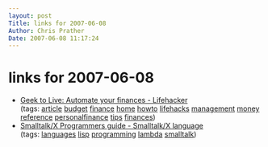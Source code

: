 ```yaml
---
layout: post
Title: links for 2007-06-08  
Author: Chris Prather
Date: 2007-06-08 11:17:24
---
```


# links for 2007-06-08
<ul class="delicious">
	<li>
		<div class="delicious-link"><a href="http://lifehacker.com/software/money/geek-to-live--automate-your-finances-177228.php">Geek to Live: Automate your finances - Lifehacker</a></div>
		<div class="delicious-tags">(tags: <a href="http://del.icio.us/perigrin/article">article</a> <a href="http://del.icio.us/perigrin/budget">budget</a> <a href="http://del.icio.us/perigrin/finance">finance</a> <a href="http://del.icio.us/perigrin/home">home</a> <a href="http://del.icio.us/perigrin/howto">howto</a> <a href="http://del.icio.us/perigrin/lifehacks">lifehacks</a> <a href="http://del.icio.us/perigrin/management">management</a> <a href="http://del.icio.us/perigrin/money">money</a> <a href="http://del.icio.us/perigrin/reference">reference</a> <a href="http://del.icio.us/perigrin/personalfinance">personalfinance</a> <a href="http://del.icio.us/perigrin/tips">tips</a> <a href="http://del.icio.us/perigrin/finances">finances</a>)</div>
	</li>
	<li>
		<div class="delicious-link"><a href="http://www.exept.de:8080/doc/online/english/programming/stForLispers.html">Smalltalk/X Programmers guide - Smalltalk/X language</a></div>
		<div class="delicious-tags">(tags: <a href="http://del.icio.us/perigrin/languages">languages</a> <a href="http://del.icio.us/perigrin/lisp">lisp</a> <a href="http://del.icio.us/perigrin/programming">programming</a> <a href="http://del.icio.us/perigrin/lambda">lambda</a> <a href="http://del.icio.us/perigrin/smalltalk">smalltalk</a>)</div>
	</li>
</ul>

